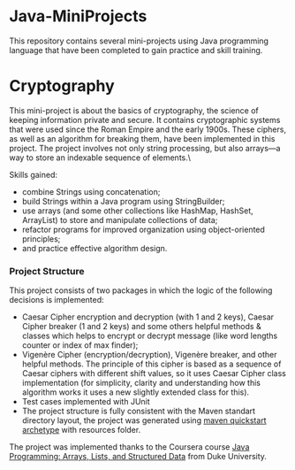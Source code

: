 # Java-MiniProjects
This repository contains several mini-projects using Java programming language that have been completed to gain practice and skill training.
# Cryptography
This mini-project is about the basics of cryptography, the science of keeping information private and secure. 
It contains cryptographic systems that were used since the Roman Empire and the early 1900s. 
These ciphers, as well as an algorithm for breaking them, have been implemented in this project. 
The project involves not only string processing, but also arrays—a way to store an indexable sequence of elements.\

Skills gained:
- combine Strings using concatenation; 
- build Strings within a Java program using StringBuilder; 
- use arrays (and some other collections like HashMap, HashSet, ArrayList) to store and manipulate collections of data; 
- refactor programs for improved organization using object-oriented principles; 
- and practice effective algorithm design.

### Project Structure
This project consists of two packages in which the logic of the following decisions is implemented: 
- Caesar Cipher encryption and decryption (with 1 and 2 keys), Caesar Cipher breaker (1 and 2 keys) and some others helpful methods & classes which helps to encrypt or decrypt message (like word lengths counter or index of max finder);
- Vigenère Cipher (encryption/decryption), Vigenère breaker, and other helpful methods. The principle of this cipher is based as a sequence of Caesar ciphers with different shift values, so it uses Caesar Cipher class implementation (for simplicity, clarity and understanding how this algorithm works it uses a new slightly extended class for this).
- Test cases implemented with JUnit
- The project structure is fully consistent with the Maven standart directory layout, the project was generated using [maven quickstart archetype](https://maven.apache.org/archetypes/maven-archetype-quickstart/) with resources folder.

The project was implemented thanks to the Coursera course [Java Programming: Arrays, Lists, and Structured Data](https://www.coursera.org/learn/java-programming-arrays-lists-data/) from Duke University.
